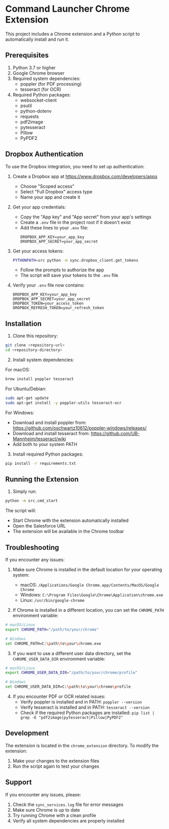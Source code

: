 # Command Launcher Chrome Extension

This project includes a Chrome extension and a Python script to automatically install and run it.

## Prerequisites

1. Python 3.7 or higher
2. Google Chrome browser
3. Required system dependencies:
   - poppler (for PDF processing)
   - tesseract (for OCR)
4. Required Python packages:
   - websocket-client
   - psutil
   - python-dotenv
   - requests
   - pdf2image
   - pytesseract
   - Pillow
   - PyPDF2

## Dropbox Authentication

To use the Dropbox integration, you need to set up authentication:

1. Create a Dropbox app at https://www.dropbox.com/developers/apps
   - Choose "Scoped access"
   - Select "Full Dropbox" access type
   - Name your app and create it

2. Get your app credentials:
   - Copy the "App key" and "App secret" from your app's settings
   - Create a `.env` file in the project root if it doesn't exist
   - Add these lines to your `.env` file:
     ```
     DROPBOX_APP_KEY=your_app_key
     DROPBOX_APP_SECRET=your_app_secret
     ```

3. Get your access tokens:
   ```bash
   PYTHONPATH=src python -m sync.dropbox_client.get_tokens
   ```
   - Follow the prompts to authorize the app
   - The script will save your tokens to the `.env` file

4. Verify your `.env` file now contains:
   ```
   DROPBOX_APP_KEY=your_app_key
   DROPBOX_APP_SECRET=your_app_secret
   DROPBOX_TOKEN=your_access_token
   DROPBOX_REFRESH_TOKEN=your_refresh_token
   ```

## Installation

1. Clone this repository:
```bash
git clone <repository-url>
cd <repository-directory>
```

2. Install system dependencies:

For macOS:
```bash
brew install poppler tesseract
```

For Ubuntu/Debian:
```bash
sudo apt-get update
sudo apt-get install -y poppler-utils tesseract-ocr
```

For Windows:
- Download and install poppler from: https://github.com/oschwartz10612/poppler-windows/releases/
- Download and install tesseract from: https://github.com/UB-Mannheim/tesseract/wiki
- Add both to your system PATH

3. Install required Python packages:
```bash
pip install -r requirements.txt
```

## Running the Extension

1. Simply run:
```bash
python -m src.cmd_start
```

The script will:
- Start Chrome with the extension automatically installed
- Open the Salesforce URL
- The extension will be available in the Chrome toolbar

## Troubleshooting

If you encounter any issues:

1. Make sure Chrome is installed in the default location for your operating system:
   - macOS: `/Applications/Google Chrome.app/Contents/MacOS/Google Chrome`
   - Windows: `C:\Program Files\Google\Chrome\Application\chrome.exe`
   - Linux: `/usr/bin/google-chrome`

2. If Chrome is installed in a different location, you can set the `CHROME_PATH` environment variable:
```bash
# macOS/Linux
export CHROME_PATH="/path/to/your/chrome"

# Windows
set CHROME_PATH=C:\path\to\your\chrome.exe
```

3. If you want to use a different user data directory, set the `CHROME_USER_DATA_DIR` environment variable:
```bash
# macOS/Linux
export CHROME_USER_DATA_DIR="/path/to/your/chrome/profile"

# Windows
set CHROME_USER_DATA_DIR=C:\path\to\your\chrome\profile
```

4. If you encounter PDF or OCR related issues:
   - Verify poppler is installed and in PATH: `poppler --version`
   - Verify tesseract is installed and in PATH: `tesseract --version`
   - Check if the required Python packages are installed: `pip list | grep -E "pdf2image|pytesseract|Pillow|PyPDF2"`

## Development

The extension is located in the `chrome_extension` directory. To modify the extension:

1. Make your changes to the extension files
2. Run the script again to test your changes

## Support

If you encounter any issues, please:
1. Check the `sync_services.log` file for error messages
2. Make sure Chrome is up to date
3. Try running Chrome with a clean profile
4. Verify all system dependencies are properly installed 